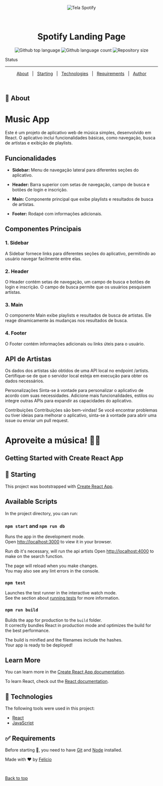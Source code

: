 <div align="center" id="top"> 
  <img src="./.github/app.gif" alt="Tela Spotify" />

  &#xa0;
</div>

<h1 align="center">Spotify Landing Page</h1>

<p align="center">
  <img alt="Github top language" src="https://img.shields.io/github/languages/top/felicio-almd/music-app?color=56BEB8">

  <img alt="Github language count" src="https://img.shields.io/github/languages/count/felicio-almd/music-app?color=56BEB8">

  <img alt="Repository size" src="https://img.shields.io/github/repo-size/felicio-almd/music-app?color=56BEB8">
</p>

 Status 


<hr>

<p align="center">
  <a href="#dart-about">About</a> &#xa0; | &#xa0;
  <a href="#checkered_flag-starting">Starting</a> &#xa0; | &#xa0;
  <a href="#rocket-technologies">Technologies</a> &#xa0; | &#xa0;
  <a href="#white_check_mark-requirements">Requirements</a> &#xa0; | &#xa0; 
  <a href="https://github.com/felicio-almd" target="_blank">Author</a>
</p>

<br>

## :dart: About ##

# Music App

Este é um projeto de aplicativo web de música simples, desenvolvido em React. O aplicativo inclui funcionalidades básicas, como navegação, busca de artistas e exibição de playlists.

## Funcionalidades

- **Sidebar:** Menu de navegação lateral para diferentes seções do aplicativo.
  
- **Header:** Barra superior com setas de navegação, campo de busca e botões de login e inscrição.

- **Main:** Componente principal que exibe playlists e resultados de busca de artistas.

- **Footer:** Rodapé com informações adicionais.

## Componentes Principais

### 1. Sidebar

A Sidebar fornece links para diferentes seções do aplicativo, permitindo ao usuário navegar facilmente entre elas.

### 2. Header

O Header contém setas de navegação, um campo de busca e botões de login e inscrição. O campo de busca permite que os usuários pesquisem artistas.

### 3. Main

O componente Main exibe playlists e resultados de busca de artistas. Ele reage dinamicamente às mudanças nos resultados de busca.

### 4. Footer

O Footer contém informações adicionais ou links úteis para o usuário.



## API de Artistas
Os dados dos artistas são obtidos de uma API local no endpoint /artists. Certifique-se de que o servidor local esteja em execução para obter os dados necessários.

Personalizações
Sinta-se à vontade para personalizar o aplicativo de acordo com suas necessidades. Adicione mais funcionalidades, estilos ou integre outras APIs para expandir as capacidades do aplicativo.

Contribuições
Contribuições são bem-vindas! Se você encontrar problemas ou tiver ideias para melhorar o aplicativo, sinta-se à vontade para abrir uma issue ou enviar um pull request.

# Aproveite a música! 🎵🎶

## Getting Started with Create React App
## :checkered_flag: Starting ##

This project was bootstrapped with [Create React App](https://github.com/facebook/create-react-app).

## Available Scripts
In the project directory, you can run:

### `npm start` and ` npm run db `

Runs the app in the development mode.\
Open [http://localhost:3000](http://localhost:3000) to view it in your browser.

Run db it's necessary, will run the api artists Open [http://localhost:4000](http://localhost:4000)  to make on the search function.

The page will reload when you make changes.\
You may also see any lint errors in the console.

### `npm test`

Launches the test runner in the interactive watch mode.\
See the section about [running tests](https://facebook.github.io/create-react-app/docs/running-tests) for more information.

### `npm run build`

Builds the app for production to the `build` folder.\
It correctly bundles React in production mode and optimizes the build for the best performance.

The build is minified and the filenames include the hashes.\
Your app is ready to be deployed!


## Learn More

You can learn more in the [Create React App documentation](https://facebook.github.io/create-react-app/docs/getting-started).

To learn React, check out the [React documentation](https://reactjs.org/).



## :rocket: Technologies ##

The following tools were used in this project:

- [React](https://pt-br.reactjs.org/)
- [JavaScript](https://developer.mozilla.org/pt-BR/docs/Web/JavaScript)

## :white_check_mark: Requirements ##

Before starting :checkered_flag:, you need to have [Git](https://git-scm.com) and [Node](https://nodejs.org/en/) installed.


Made with :heart: by <a href="https://github.com/felicio-almd" target="_blank">Felicio</a>

&#xa0;

<a href="#top">Back to top</a>
